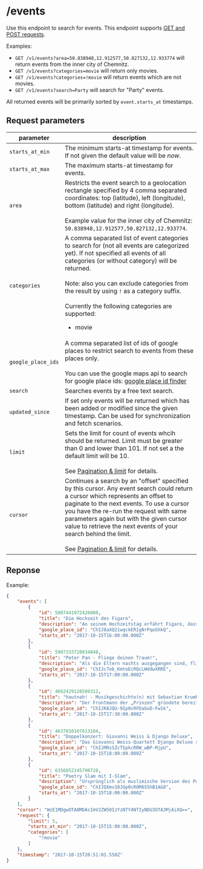 # /events

Use this endpoint to search for events. This endpoint supports [GET and POST requests](https://github.com/haed/eventer-rest-api/blob/master/README.md#getpost-methods).

Examples:
* `GET /v1/events?area=50.838948,12.912577,50.827132,12.933774` will return events from the inner city of Chemnitz.
* `GET /v1/events?categories=movie` will return only movies.
* `GET /v1/events?categories=!movie` will return events which are not movies.
* `GET /v1/events?search=Party` will search for "Party" events.

All returned events will be primarily sorted by `event.starts_at` timestamps.


## Request parameters

parameter | description
--------- | -----------
`starts_at_min` | The minimum starts-at timestamp for events. If not given the default value will be *now*.
`starts_at_max` | The maximum starts-at timestamp for events.
`area` | Restricts the event search to a geolocation rectangle specified by 4 comma separated coordinates: top (latitude), left (longitude), bottom (latitude) and right (longitude). <br/><br/>Example value for the inner city of Chemnitz: `50.838948,12.912577,50.827132,12.933774`.
`categories` | A comma separated list of event categories to search for (not all events are categorized yet). If not specified all events of all categories (or without category) will be returned.<br/><br/>Note: also you can exclude categories from the result by using `!` as a category suffix.<br/><br/>Currently the following categories are supported: <ul><li>movie</li></ul>
`google_place_ids` | A comma separated list of ids of google places to restrict search to events from these places only.<br/><br/>You can use the google maps api to search for google place ids: [google place id finder](https://developers.google.com/maps/documentation/javascript/examples/places-placeid-finder)
`search` | Searches events by a free text search.
`updated_since` | If set only events will be returned which has been added or modified since the given timestamp. Can be used for synchronization and fetch scenarios.
`limit` | Sets the limit for count of events whcih should be returned. Limit must be greater than 0 and lower than 101. If not set a the default limit will be 10.<br/><br/>See [Pagination & limit](https://github.com/haed/eventer-rest-api/blob/master/README.md#pagination--limit) for details.
`cursor` | Continues a search by an "offset" specified by this cursor. Any event search could return a cursor which represents an offset to paginate to the next events. To use a cursor you have the re-run the request with same parameters again but with the given cursor value to retrieve the next events of your search behind the limit.<br/><br/>See [Pagination & limit](https://github.com/haed/eventer-rest-api/blob/master/README.md#pagination--limit) for details.


## Reponse

Example:
```json
{
    "events": [
        {
            "id": 5007441972428800,
            "title": "Die Hochzeit des Figaro",
            "description": "An seinem Hochzeitstag erfährt Figaro, dass sein Freund Graf Almaviva seiner Braut nachstellt, zumal Figaro dem Schürzenjäger Almaviva die Wege für dessen Frauengeschichten ebnete. Nun führt einer der Wege aber in sein eigenes Schlafzimmer.",
            "google_place_id": "ChIJ8aXQ2iwqckERIgNrPqoGhkQ",
            "starts_at": "2017-10-15T16:00:00.000Z"
        },
        {
            "id": 5907333720834048,
            "title": "Peter Pan - Fliege deinen Traum!",
            "description": "Als die Eltern nachts ausgegangen sind, fliegen Wendy, John und Michael Darling mit Peter Pan nach Nimmerland, der Insel der ewigen Kindheit und erleben dort die wunderlichsten Abenteuer. Alles nur ein Traum? Mitreißendes und poetisches Musical.",
            "google_place_id": "ChIJc7ob_KmtoEcRQcLWddwXRRE",
            "starts_at": "2017-10-15T17:00:00.000Z"
        },
        {
            "id": 4662429128589312,
            "title": "hautnah! - Musikgeschichte(n) mit Sebastian Krumbiegel",
            "description": "Der Frontmann der „Prinzen“ gründete bereits in der Schule 1981 seine erste Band, kaufte sich vom eigenen Geld ein Schlagzeug und studierte an der Leipziger Musikhochschule. Er erzählt von seinem Leben zwischen Popband und Engagement gegen Rechts.",
            "google_place_id": "ChIJK8JQU-9Ip0cRFDaGuD-Fw1k",
            "starts_at": "2017-10-15T17:30:00.000Z"
        },
        {
            "id": 4637810107613184,
            "title": "Doppelkonzert: Giovanni Weiss & Django Deluxe",
            "description": "Das Giovanni Weiss-Quartett Django Deluxe steht ganz in der Tradition des großen Gypsy-Swing-Meisters Django Reinhardt. Neben den klassischen Sinti-Klängen ist Weiss jedoch auch beeinflusst von Musikern wie Wes Montgomery, George Benson und Pat Metheny",
            "google_place_id": "ChIJMRsSZcT5pkcRRW_wBP-MjpU",
            "starts_at": "2017-10-15T18:00:00.000Z"
        },
        {
            "id": 6356852245790720,
            "title": "Poetry Slam mit I-Slam",
            "description": "Ursprünglich als muslimische Version des Poetry Slams gestartet, sind neben Chemnitzer Slammern auch Künstler des Berliner Vereins I-Slam zu Gast. Vor dem Hintergrund des Empowerment-Gedanken setzen sie  klare Zeichen gegen Rassismus und Stereotypen.",
            "google_place_id": "ChIJQXmv10JGp0cROM6S5hB1AG8",
            "starts_at": "2017-10-15T18:00:00.000Z"
        }
    ],
    "cursor": "WzE1MDgwOTA0MDAsImV2ZW50IzYzNTY4NTIyNDU3OTA3MjAiXQ==",
    "request": {
        "limit": 5,
        "starts_at_min": "2017-10-15T15:00:00.000Z",
        "categories": [
            "!movie"
        ]
    },
    "timestamp": "2017-10-15T20:51:01.558Z"
}
```
